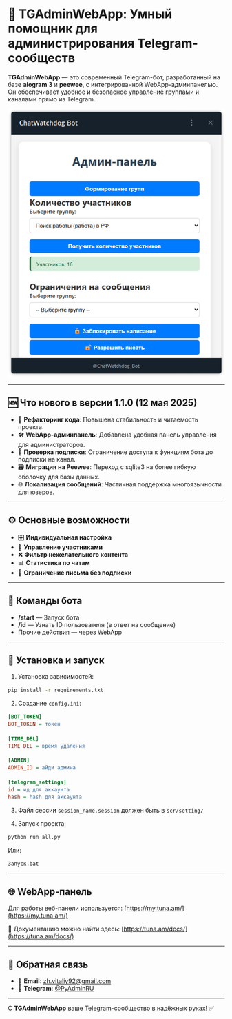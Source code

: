 # 📘 TGAdminWebApp: Умный помощник для администрирования Telegram-сообществ

**TGAdminWebApp** — это современный Telegram-бот, разработанный на базе **aiogram 3** и **peewee**, с интегрированной
WebApp-админпанелью. Он обеспечивает удобное и безопасное управление группами и каналами прямо из Telegram.

<div align="center">

![alt text](doc/TGAdminWebApp.png "TGAdminWebApp")

</div>

---

## 🆕 Что нового в версии 1.1.0 (12 мая 2025)

* 🔄 **Рефакторинг кода**: Повышена стабильность и читаемость проекта.
* 🛠️ **WebApp-админпанель**: Добавлена удобная панель управления для администраторов.
* 🔐 **Проверка подписки**: Ограничение доступа к функциям бота до подписки на канал.
* 🗃️ **Миграция на Peewee**: Переход с sqlite3 на более гибкую оболочку для базы данных.
* 🌐 **Локализация сообщений**: Частичная поддержка многоязычности для юзеров.

---

## ⚙️ Основные возможности

* 🎛️ **Индивидуальная настройка**
* 👥 **Управление участниками**
* ❌ **Фильтр нежелательного контента**
* 📊 **Статистика по чатам**
* 📌 **Ограничение письма без подписки**

---

## 🧰 Команды бота

* **/start** — Запуск бота
* **/id** — Узнать ID пользователя (в ответ на сообщение)
* Прочие действия — через WebApp

---

## 🔧 Установка и запуск

1. Установка зависимостей:

```bash
pip install -r requirements.txt
```

2. Создание `config.ini`:

```ini
[BOT_TOKEN]
BOT_TOKEN = токен

[TIME_DEL]
TIME_DEL = время удаления

[ADMIN]
ADMIN_ID = айди админа

[telegram_settings]
id = ид для аккаунта
hash = hash для аккаунта
```

3. Файл сессии `session_name.session` должен быть в `scr/setting/`

4. Запуск проекта:

```bash
python run_all.py
```

Или:

```bash
Запуск.bat
```

---

## 🌐 WebApp-панель

Для работы веб-панели используется: [https://my.tuna.am/](https://my.tuna.am/)

📄 Документацию можно найти здесь: [https://tuna.am/docs/](https://tuna.am/docs/)

---

## 📅 Обратная связь

* 📧 **Email**: [zh.vitaliy92@gmail.com](mailto:zh.vitaliy92@gmail.com)
* 💬 **Telegram**: [@PyAdminRU](https://t.me/PyAdminRU)

---

С **TGAdminWebApp** ваше Telegram-сообщество в надёжных руках! ✅
